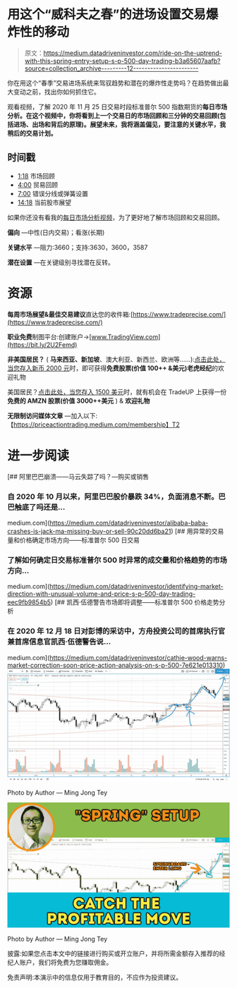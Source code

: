 # 用这个“威科夫之春”的进场设置交易爆炸性的移动

> 原文：<https://medium.datadriveninvestor.com/ride-on-the-uptrend-with-this-spring-entry-setup-s-p-500-day-trading-b3a65607aafb?source=collection_archive---------12----------------------->

你在用这个“春季”交易进场系统来驾驭趋势和潜在的爆炸性走势吗？在趋势做出最大变动之前，找出你如何抓住它。

观看视频，了解 2020 年 11 月 25 日交易时段标准普尔 500 指数期货的**每日市场分析。在这个视频中，你将看到上一个交易日的市场回顾和三分钟的交易回顾(包括进场、出场和背后的原理)。展望未来，我将涵盖偏见，要注意的关键水平，我稍后的交易计划。**

## 时间戳

*   [1:18](https://www.youtube.com/watch?v=wJaXeby-gsw&t=78s) 市场回顾
*   [4:00](https://www.youtube.com/watch?v=wJaXeby-gsw&t=240s) 贸易回顾
*   [7:00](https://www.youtube.com/watch?v=wJaXeby-gsw&t=420s) 错误分线或弹簧设置
*   [14:18](https://www.youtube.com/watch?v=wJaXeby-gsw&t=858s) 当前股市展望

如果你还没有看我的[每日市场分析视频](https://www.youtube.com/watch?v=x4jMfxd626Y)，为了更好地了解市场回顾和交易回顾。

**偏向** —中性(日内交易)；看涨(长期)

**关键水平** —阻力:3660；支持:3630，3600，3587

**潜在设置** —在关键级别寻找潜在反转。

# 资源

**每周市场展望&最佳交易建议**直达您的收件箱:[https://www.tradeprecise.com/](https://www.tradeprecise.com/)

**职业免费**制图平台:创建账户→[www.TradingView.com](https://bit.ly/2U2Femd)

**非美国居民？** ( **马来西亚、新加坡**、澳大利亚、新西兰、欧洲等……):[点击此处，当您存入新币 2000 元](https://ji.hn/sgtiger)时，即可获得**免费股票(价值 100++ &美元)老虎经纪**的欢迎礼物

美国居民？[点击此处，当您存入 1500 美元](https://ji.hn/ustradeup)时，就有机会在 TradeUP 上获得一份**免费的 AMZN 股票(价值 3000++美元** ) & **欢迎礼物**

**无限制访问媒体文章** —加入以下:【https://priceactiontrading.medium.com/membership】T2

# 进一步阅读

[](https://medium.com/datadriveninvestor/alibaba-baba-crashes-is-jack-ma-missing-buy-or-sell-90c20dd6ba21) [## 阿里巴巴崩溃——马云失踪了吗？—购买或销售

### 自 2020 年 10 月以来，阿里巴巴股价暴跌 34%，负面消息不断。巴巴触底了吗还是…

medium.com](https://medium.com/datadriveninvestor/alibaba-baba-crashes-is-jack-ma-missing-buy-or-sell-90c20dd6ba21) [](https://medium.com/datadriveninvestor/identifying-market-direction-with-unusual-volume-and-price-s-p-500-day-trading-eec9fb9854b5) [## 用异常的交易量和价格确定市场方向——标准普尔 500 日交易

### 了解如何确定日交易标准普尔 500 时异常的成交量和价格趋势的市场方向…

medium.com](https://medium.com/datadriveninvestor/identifying-market-direction-with-unusual-volume-and-price-s-p-500-day-trading-eec9fb9854b5) [](https://medium.com/datadriveninvestor/cathie-wood-warns-market-correction-soon-price-action-analysis-on-s-p-500-7e621e013310) [## 凯西·伍德警告市场即将调整——标准普尔 500 价格走势分析

### 在 2020 年 12 月 18 日对彭博的采访中，方舟投资公司的首席执行官兼首席信息官凯西·伍德警告说…

medium.com](https://medium.com/datadriveninvestor/cathie-wood-warns-market-correction-soon-price-action-analysis-on-s-p-500-7e621e013310) ![](img/ce54c1876e9653a530a5871f147b86fe.png)

Photo by Author — Ming Jong Tey

![](img/45e55894f3c8b07480857ea1958865b7.png)

Photo by Author — Ming Jong Tey

披露:如果您点击本文中的链接进行购买或开立账户，并将所需金额存入推荐的经纪人账户，我们将免费为您赚取佣金。

免责声明:本演示中的信息仅用于教育目的，不应作为投资建议。